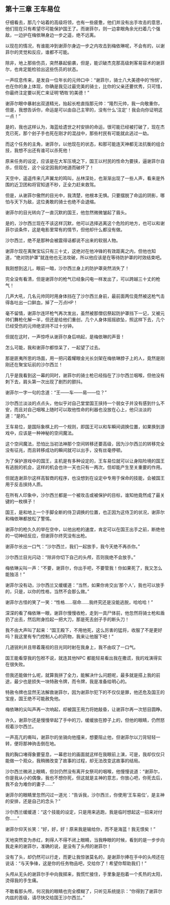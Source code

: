 ## 第十三章 王车易位

仔细看去，那几个站着的高级将领，也有一些疲惫，他们并没有出手攻击的意思，他们现在只有希望尽可能保护国王了。而谢菲尔，则一边拿眼角余光扫着几个强敌，一边护在梅依琳身边一步之遥，绝不远离。

以现在的情况，有谁能冲到谢菲尔身边一步之内攻击到梅依琳呢，不会有的，以谢菲尔的灵觉和反应，谁都不可能。

除非，地上那些伤员，突然暴起偷袭，但是，能识破杰克那高级刺客易容术的谢菲尔，也肯定能检验出这些伤员的状态。

一声叹息传来，是发自一位年长的元帅口中：“谢菲尔，骑士八大美德中的‘怜悯’，也在你的身上体现，你确是我见过最完美的骑士，比你的父亲还要优秀，只可惜，你最终注定要以死亡来证明‘牺牲’的美德！”

谢菲尔眼中暴射出双道精光，抬起长枪直指那元帅：“隆烈元帅，我一向敬重你，但是，我想告诉你，命运是可以由自己主宰的，没有什么‘注定’！我会向你证明这一点！”

是的，我也这样认为，海蓝给遗世之村安排的命运，很可能已经被打破了，现在杰克已死，那个刽子手也死在刚才的混战中，那些村民有可能就此逃过一劫。

而这个任务的主角，谢菲尔，以他现在的状态，和那可能连天神都无法抗衡的组合技，我想不出还有谁可以杀死他！

原来任务的设定，应该是在大军压境之下，国王以村民的性命为要挟，逼谢菲尔自杀，但现在，这个设定因我的地道而破坏了！

天空中，遥遥传来几声翼龙的鸣叫，丛林深处，也渐渐出现了一些人声，看来是外围的近卫团和将官知道不秒，正全力赶来救驾。

但是，从谢菲尔傲然的目光中，我清楚，他根本无惧。只要摆脱了命运的阴影，哪怕与天下为敌，这位勇敢的骑士也绝不会退缩。

谢菲尔的目光转向了一直沉默的国王，他忽然微微皱起了眉头。

是的，沙尔西兰现在不该这样沉默，他可以选择逃离这个危险的地方，也可以和谢菲尔谈条件，这是电影里常有的情节，但他却什么都没有做。

沙尔西兰，绝不是那种会被震得话都说不出来的软弱人物。

谢菲尔现在离聚宝坛只有三十丈，这绝对在他冲锋的有效距离之内，但他也知道，“绝对防护罩”就连他也无法攻破，所以他应该是在等待防护罩的时效结束吧。

我刚想到这儿，眼前一暗，沙尔西兰身上的防护罩突然消失了！

完全没有看清，但是谢菲尔的枪气已经象闪电一样发出了，可以跨越三十丈的枪气！

几声大吼，几名元帅同时用身体挡在了沙尔西兰身前，最前面两位竟然被这枪气击得各吐出一口鲜血，掉了一万点HP！

毫不留情，谢菲尔连环枪气再次发出，虽然被那僧侣祭起防护罩挡下一记，又被元帅们舞枪化解一半，但还是给他们重创，几个人身体摇摇欲坠，照这样下去，几个已经受伤的元帅绝坚持不过十分钟。

但就在这时，一声惊呼从谢菲尔身后响起，是梅依琳的声音！

怎么可能，我和谢菲尔都惊呆了，一起望了过去。

那是匪夷所思的场面，用一把闪着耀眼金光长剑架在梅依琳脖子上的人，竟然是刚刚还在聚宝坛前的沙尔西兰！

几乎是我看到这一幕的同时，谢菲尔的骑士枪已经指在了沙尔西兰咽喉，但他没有刺下去，肩头第一次出现了剧烈的颤抖。

谢菲尔一字一句的念道：“王——车——易——位？”

沙尔西兰淡淡的点点头，他似乎对自己堂堂国王挟持一个弱女子并没有感到什么不安，而且对自己咽喉上随时可以取他性命的利器也没放在心上，他只淡淡的道：“是的。”

王车易位，是国际象棋上的一个规则，即国王可以和车瞬间调换位置，如果换到游戏中，应该是一种神秘的空间魔法。

这个空间魔法，恐怕比当初法神那个空间转移还要高级，因为沙尔西兰的转移完全没有征兆，而且转移成功的瞬间就可以出手，没有丝毫停顿。

为了保护游戏中的国王，主机是有多种设定的，王车易位就可以让身陷险境的国王有逃脱的机会，这样的机会也许一天也只有一两次，但却能产生至关重要的作用。

但就连谢菲尔这样高智商的程序，也没想到在设定中专用于保命的技能，会被国王用于反击挟持人质。

在所有人印象中，沙尔西兰都是一个被攻击或被保护的目标，谁知他竟然成了最关键的一枚棋子！

国王，是和地上一个手脚全断的侍卫调换的位置，也正因为这侍卫的状况，谢菲尔和梅依琳都放松了警惕。

谢菲尔的枪久久的举在空中，以他出枪的速度，肯定可以在国王出手之前，断绝他的一切神经反应，但谢菲尔终究没有出枪。

谢菲尔长出一口气：“沙尔西兰，我们一起放手，我今天绝不再杀你。”

沙尔西兰目光闪动：“除非你切下自己的头颅，否则我绝不会放手。”

梅依琳尖叫一声：“不要，谢菲尔，你出手吧，不要管我！你如果死了，我又怎么能独活！”

谢菲尔没有动，沙尔西兰又缓缓道：“当然，如果你肯交出‘那个人’，我也可以放手的，只是，以你的性格，当然不会那么做。”

谢菲尔古怪的笑了一笑：“性格……宿命……我终究还是没能逃脱，哈哈哈！”

深深的看了梅依琳一眼，谢菲尔慢慢收枪，走到一具尸体前，他忽然将骑士枪和盾扔了出去，然后附身捡起一把大刀，那是死去刽子手的断头刀！

我不由大声叫了起来：“国王殿下，不用他死，这么厉害的猛将，收服了不是更好吗？我这里有专门控制人心的药物，我来让他服下吧！”

几道锐利并且带着蔑视的目光同时射在我身上，我不由叹了一口气。

国王能看穿我的包袱不说，就连其他NPC 都能轻易看出我在撒谎，我的戏演得实在很失败。

但我还能做什么呢，就算我拼了全力，能解决什么问题呢，最多就是搭上我的前途，最少也是损失一块特赦令牌，而令牌，我是准备给明心的。

特赦令牌也显然无法解救谢菲尔，因为谢菲尔犯下的不仅仅是罪，他还危及国王的宝座，国王绝不可能赦免他。

梅依琳的尖叫声再一次响起，却被国王用力将她敲昏，让谢菲尔再一次怒目圆睁。

许久，谢菲尔还是慢慢举起了手中的刀，缓缓放在脖子上的，但他的眼睛，仍然怒视着沙尔西兰。

一声高亢的嘶叫，谢菲尔的坐骑向他撞来，想要阻止他，但谢菲尔以刀背轻轻一转，便将那神驹击倒在地。

我的胸口堵得象要窒息，一幕悲壮的画面就这样在我眼前上演，可是，我却仅仅只能做一个观众，我稍微改变了故事的过程，却无法改变这故事的结局。

沙尔西兰微闭上眼睛，但剑仍然没有离开女祭司的咽喉，他慢慢说道：“谢菲尔，你是我从小的偶像，我也不想你死，但这就是主神的意志，你放心吧，你死去后，我不会为难你的妻子……”

谢菲尔的眼睛里忽然闪过一道光：“告诉我，沙尔西兰，你使用‘王车易位’，是主神的安排，还是自己的念头？”

沙尔西兰缓缓道：“这个技能的设定，只是用来逃跑，我是临时想起这一招来对付你……”

谢菲尔仰天长笑：“好，好，好！原来我是输给你，而不是海蓝！我无恨矣！”

天地突然变为赤红，刺得人不得不闭上眼睛，当我睁眼的时候，看到的是一步步向我走来的谢菲尔，准确的说，是没有了头颅的谢菲尔！

没有了头，却仍然可以行走，而更让我惊骇莫名的，是谢菲尔捧在手中的头颅还在说话：“与天争锋，这是你的任务物品吧，交给你了！希望你帮助我们！”

头颅从无头的谢菲尔手中向我掷来，我慌忙接住，手里象是抱着一个炙热的太阳，烫得我的手生痛。

不敢看那头颅，何况我的眼睛也完全模糊了，只听见系统提示：“你得到了谢菲尔内兹的首级，请尽快交给国王沙尔西兰。”

